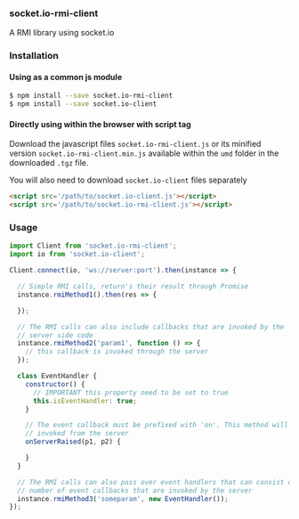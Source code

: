 ### socket.io-rmi-client
A RMI library using socket.io

### Installation
#### Using as a common js module
```bash
$ npm install --save socket.io-rmi-client
$ npm install --save socket.io-client
```

#### Directly using within the browser with script tag
Download the javascript files `socket.io-rmi-client.js` or its minified version `socket.io-rmi-client.min.js` available within the `umd` folder
in the downloaded `.tgz` file.

You will also need to download `socket.io-client` files separately

```html
<script src='/path/to/socket.io-client.js'></script>
<script src='/path/to/socket.io-rmi-client.js'></script>
```

### Usage
```javascript
import Client from 'socket.io-rmi-client';
import io from 'socket.io-client';

Client.connect(io, 'ws://server:port').then(instance => {

  // Simple RMI calls, return's their result through Promise
  instance.rmiMethod1().then(res => {

  });

  // The RMI calls can also include callbacks that are invoked by the
  // server side code
  instance.rmiMethod2('param1', function () => {
    // this callback is invoked through the server
  });

  class EventHandler {
    constructor() {
      // IMPORTANT this property need to be set to true
      this.isEventHandler: true;
    }

    // The event callback must be prefixed with 'on'. This method will be
    // invoked from the server
    onServerRaised(p1, p2) {

    }
  }

  // The RMI calls can also pass over event handlers that can consist of a
  // number of event callbacks that are invoked by the server
  instance.rmiMethod3('someparam', new EventHandler());
});


```
